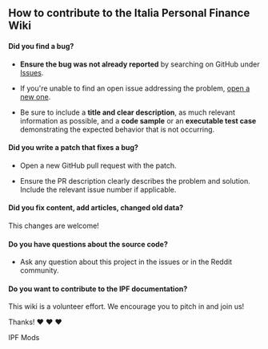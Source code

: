 ## How to contribute to the Italia Personal Finance Wiki

#### **Did you find a bug?**

* **Ensure the bug was not already reported** by searching on GitHub under [Issues](https://github.com/emish89/italiapersonalfinance/issues).

* If you're unable to find an open issue addressing the problem, [open a new one](https://github.com/emish89/italiapersonalfinance/issues/new).

* Be sure to include a **title and clear description**, as much relevant information as possible, and a **code sample** or an **executable test case** demonstrating the expected behavior that is not occurring.

#### **Did you write a patch that fixes a bug?**

* Open a new GitHub pull request with the patch.

* Ensure the PR description clearly describes the problem and solution. Include the relevant issue number if applicable.

#### **Did you fix content, add articles, changed old data?**

This changes are welcome!

#### **Do you have questions about the source code?**

* Ask any question about this project in the issues or in the Reddit community.

#### **Do you want to contribute to the IPF documentation?**

This wiki is a volunteer effort. We encourage you to pitch in and join us!

Thanks! :heart: :heart: :heart:

IPF Mods

